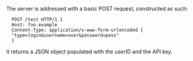 The server is addressed with a basic POST request, constructed as such:
  
      POST /test HTTP/1.1
      Host: foo.example
      Content-Type: application/x-www-form-urlencoded {
      "type=login&username=user&password=pass"
      }
  
  
  It returns a JSON object populated with the userID and the API key.

